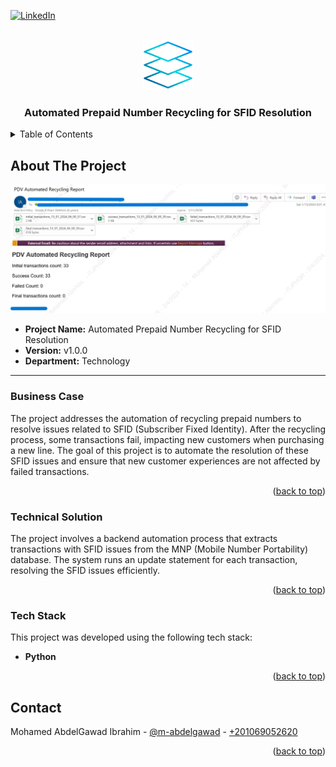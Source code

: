 <a name="readme-top"></a>

[![LinkedIn][linkedin-shield]][linkedin-url]

<!-- PROJECT LOGO -->
<br />
<div align="center">
  <img src="readme_files/logo.png" alt="Logo" width="80">
  <h3 align="center">Automated Prepaid Number Recycling for SFID Resolution</h3>
</div>

<!-- TABLE OF CONTENTS -->
<details>
  <summary>Table of Contents</summary>
  <ol>
    <li>
      <a href="#about-the-project">About The Project</a>
      <ul>
        <li><a href="#business-case">Business Case</a></li>
        <li><a href="#technical-solution">Technical Solution</a></li>
        <li><a href="#tech-stack">Tech Stack</a></li>
      </ul>
    </li>
    <li><a href="#contact">Contact</a></li>
  </ol>
</details>

<!-- ABOUT THE PROJECT -->
## About The Project

<img src="readme_files/cover.jpg" alt="Cover Image">

* **Project Name:** Automated Prepaid Number Recycling for SFID Resolution  
* **Version:** v1.0.0  
* **Department:** Technology

---

### Business Case

The project addresses the automation of recycling prepaid numbers to resolve issues related to SFID (Subscriber Fixed Identity). After the recycling process, some transactions fail, impacting new customers when purchasing a new line. The goal of this project is to automate the resolution of these SFID issues and ensure that new customer experiences are not affected by failed transactions.

<p align="right">(<a href="#readme-top">back to top</a>)</p>

### Technical Solution

The project involves a backend automation process that extracts transactions with SFID issues from the MNP (Mobile Number Portability) database. The system runs an update statement for each transaction, resolving the SFID issues efficiently.

<p align="right">(<a href="#readme-top">back to top</a>)</p>

### Tech Stack

This project was developed using the following tech stack:

* **Python**

<p align="right">(<a href="#readme-top">back to top</a>)</p>

<!-- CONTACT -->
## Contact

Mohamed AbdelGawad Ibrahim - [@m-abdelgawad](https://www.linkedin.com/in/m-abdelgawad/) - <a href="tel:+201069052620">+201069052620</a>

<p align="right">(<a href="#readme-top">back to top</a>)</p>

<!-- MARKDOWN LINKS & IMAGES -->
[linkedin-shield]: https://img.shields.io/badge/-LinkedIn-black.svg?style=for-the-badge&logo=linkedin&colorB=555
[linkedin-url]: https://www.linkedin.com/in/m-abdelgawad/
